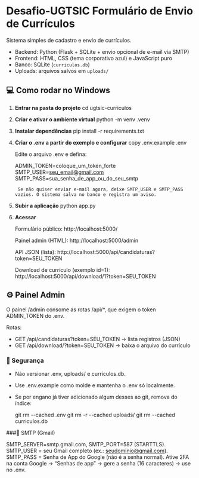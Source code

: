 # Desafio-UGTSIC Formulário de Envio de Currículos
Sistema simples de cadastro e envio de currículos.

- Backend: Python (Flask + SQLite + envio opcional de e-mail via SMTP)  
- Frontend: HTML, CSS (tema corporativo azul) e JavaScript puro  
- Banco: SQLite (`curriculos.db`)  
- Uploads: arquivos salvos em `uploads/`

## 💻 Como rodar no Windows
1. **Entrar na pasta do projeto**
   cd ugtsic-curriculos

2. **Criar e ativar o ambiente virtual**
    python -m venv .venv

3. **Instalar dependências**
    pip install -r requirements.txt

4. **Criar o .env a partir do exemplo e configurar**
    copy .env.example .env

    Edite o arquivo .env e defina:

    ADMIN_TOKEN=coloque_um_token_forte
    SMTP_USER=seu_email@gmail.com
    SMTP_PASS=sua_senha_de_app_ou_do_seu_smtp

        Se não quiser enviar e-mail agora, deixe SMTP_USER e SMTP_PASS vazios. O sistema salva no banco e registra um aviso.

5. **Subir a aplicação**
     python app.py

6. **Acessar**

    Formulário público: http://localhost:5000/

    Painel admin (HTML): http://localhost:5000/admin

    API JSON (lista): http://localhost:5000/api/candidaturas?token=SEU_TOKEN

    Download de currículo (exemplo id=1): http://localhost:5000/api/download/1?token=SEU_TOKEN

## ⚙️ Painel Admin

O painel /admin consome as rotas /api/*, que exigem o token ADMIN_TOKEN do .env.

Rotas:
- GET /api/candidaturas?token=SEU_TOKEN → lista registros (JSON)
- GET /api/download/<id>?token=SEU_TOKEN → baixa o arquivo do currículo

### 🔐 Segurança

- Não versionar .env, uploads/ e curriculos.db.
- Use .env.example como molde e mantenha o .env só localmente.
- Se por engano já tiver adicionado algum desses ao git, remova do índice:

    git rm --cached .env
    git rm -r --cached uploads/
    git rm --cached curriculos.db

###📧 SMTP (Gmail)

SMTP_SERVER=smtp.gmail.com, SMTP_PORT=587 (STARTTLS).
SMTP_USER = seu Gmail completo (ex.: seudominio@gmail.com).
SMTP_PASS = Senha de App do Google (não é a senha normal).
Ative 2FA na conta Google → “Senhas de app” → gere a senha (16 caracteres) → use no .env.
